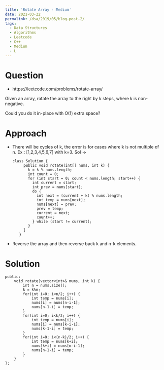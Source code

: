 ```yaml
---
title: 'Rotate Array - Medium'
date: 2021-03-22
permalink: /dsa/2019/05/blog-post-2/
tags:
  - Data Structures
  - Algorithms
  - Leetcode
  - C++
  - Medium
  - L
---
```


# Question
- https://leetcode.com/problems/rotate-array/

Given an array, rotate the array to the right by k steps, where k is non-negative.

Could you do it in-place with O(1) extra space?

# Approach

- There will be cycles of k, the error is for cases where 
    k is not multiple of n. Ex : [1,2,3,4,5,6,7] with k=3.
    Sol -> 
    ```
    class Solution {
         public void rotate(int[] nums, int k) {
           k = k % nums.length;
           int count = 0;
           for (int start = 0; count < nums.length; start++) {
             int current = start;
             int prev = nums[start];
             do {
               int next = (current + k) % nums.length;
               int temp = nums[next];
               nums[next] = prev;
               prev = temp;
               current = next;
               count++;
             } while (start != current);
           }
         }
       }
    ```
  
- Reverse the array and then reverse back k and n-k elements.  
    
    
# Solution
```
public:
    void rotate(vector<int>& nums, int k) {
        int n = nums.size();
        k = k%n;
        for(int i=0; i<n/2; i++) {
            int temp = nums[i];
            nums[i] = nums[n-i-1];
            nums[n-1-i] = temp;
        }
        for(int i=0; i<k/2; i++) {
            int temp = nums[i];
            nums[i] = nums[k-i-1];
            nums[k-1-i] = temp;
        }
        for(int i=0; i<(n-k)/2; i++) {
            int temp = nums[k+i];
            nums[k+i] = nums[n-i-1];
            nums[n-1-i] = temp;
        }
    }
};    

    

```  